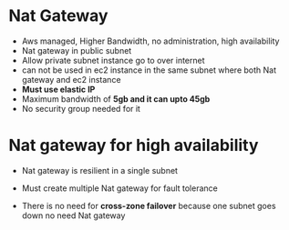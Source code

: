 # Nat Gateway

- Aws managed, Higher Bandwidth, no administration, high availability
- Nat gateway in public subnet
- Allow private subnet instance go to over internet
- can not be used in ec2 instance in the same subnet where both Nat gateway and ec2 instance
- **Must use elastic IP**
- Maximum bandwidth of **5gb and it can upto 45gb**
- No security group needed for it

# Nat gateway for high availability

- Nat gateway is resilient in a single subnet

- Must create multiple Nat gateway for fault tolerance

- There is no need for **cross-zone failover** because one subnet goes down no need Nat gateway

   